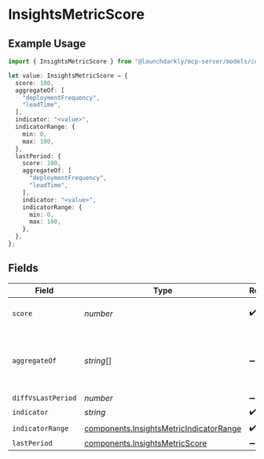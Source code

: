 # InsightsMetricScore

## Example Usage

```typescript
import { InsightsMetricScore } from "@launchdarkly/mcp-server/models/components";

let value: InsightsMetricScore = {
  score: 100,
  aggregateOf: [
    "deploymentFrequency",
    "leadTime",
  ],
  indicator: "<value>",
  indicatorRange: {
    min: 0,
    max: 100,
  },
  lastPeriod: {
    score: 100,
    aggregateOf: [
      "deploymentFrequency",
      "leadTime",
    ],
    indicator: "<value>",
    indicatorRange: {
      min: 0,
      max: 100,
    },
  },
};
```

## Fields

| Field                                                                                              | Type                                                                                               | Required                                                                                           | Description                                                                                        | Example                                                                                            |
| -------------------------------------------------------------------------------------------------- | -------------------------------------------------------------------------------------------------- | -------------------------------------------------------------------------------------------------- | -------------------------------------------------------------------------------------------------- | -------------------------------------------------------------------------------------------------- |
| `score`                                                                                            | *number*                                                                                           | :heavy_check_mark:                                                                                 | The score for the metric                                                                           | 100                                                                                                |
| `aggregateOf`                                                                                      | *string*[]                                                                                         | :heavy_minus_sign:                                                                                 | The keys of the metrics that were aggregated to calculate this score                               | [<br/>"deploymentFrequency",<br/>"leadTime"<br/>]                                                  |
| `diffVsLastPeriod`                                                                                 | *number*                                                                                           | :heavy_minus_sign:                                                                                 | N/A                                                                                                |                                                                                                    |
| `indicator`                                                                                        | *string*                                                                                           | :heavy_check_mark:                                                                                 | N/A                                                                                                |                                                                                                    |
| `indicatorRange`                                                                                   | [components.InsightsMetricIndicatorRange](../../models/components/insightsmetricindicatorrange.md) | :heavy_check_mark:                                                                                 | N/A                                                                                                |                                                                                                    |
| `lastPeriod`                                                                                       | [components.InsightsMetricScore](../../models/components/insightsmetricscore.md)                   | :heavy_minus_sign:                                                                                 | N/A                                                                                                |                                                                                                    |